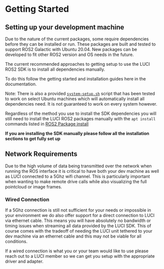 # Getting Started

## Setting up your development machine

Due to the nature of the current packages, some require dependencies before they can be installed or run. These packages are built and tested to support ROS2 Galactic with Ubuntu 20.04. New packages can be developed to fit other ROS2 version and OS needs in the future.

The current recommended approaches to getting setup to use the LUCI ROS2 SDK is to install all dependencies manually.

To do this follow the getting started and installation guides here in the documentation.

Note: There is also a provided [`system-setup.sh`](https://github.com/lucimobility/luci-ros2-sdk/blob/main/system-setup.sh) script that has been tested to work on select Ubuntu machines which will automatically install all dependencies need. It is not guaranteed to work on every system however.

Regardless of the method you use to install the SDK dependencies you will still need to install the LUCI ROS2 packages manually with the `apt install` commands listed in [ROS2 Package install](../2_Installation/4_luci-ros2-sdk-install.md)

**If you are installing the SDK manually please follow all the installation sections to get fully set up**


## Network Requirements
Due to the high volume of data being transmitted over the network when running the ROS interface it is critical to have both your dev machine as well as LUCI connected to a 5Ghz wifi channel. This is particularly important when wanting to make remote drive calls while also visualizing the full pointcloud or image frames. 

### Wired Connection
If a 5Ghz connection is still not sufficient for your needs or impossible in your environment we do also offer support for a direct connection to LUCI via ethernet cable. This means you will have absolutely no bandwidth or timing issues when streaming all data provided by the LUCI SDK. This of course comes with the tradeoff of needing the LUCI unit tethered to your dev machine via an ethernet cable and this may not be viable for all conditions. 

If a wired connection is what you or your team would like to use please reach out to a LUCI member so we can get you setup with the appropriate driver and adapter. 